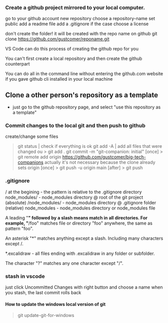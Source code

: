 ### Create a github project mirrored to your local computer.

go to your github account
new repository
choose a repository-name
set public
add a readme file
add a .gitignore if the case
choose a license

don't create the folder! it will be created with the repo name on github
git clone https://github.com/gustcomer/reponame.git


VS Code can do this process of creating the github repo for you

You can't first create a local repository and then create the github counterpart

You can do all in the command line without entering the github.com website if
you gave github cli installed in your local machine

## Clone a other person's repository as a template

- just go to the github repository page, and select "use this repository as a
template"

### Commit changes to the local git and then push to github

create/change some files
> git status | check if everything is ok
> git add -A | add all files that were changed
ou > git add .
> git commit -m "git-companion: initial"
[once] > git remote add origin https://github.com/gustcomer/big-tech-companions
  actually it's not necessary because the clone already sets origin
[once] > git push -u origin main
[after] > git push

### .gitignore

/ at the begining - the pattern is relative to the .gitignore directory
node_modules/ - node_modules directory @ root of the git project (absolute)
/node_modules/ - node_modules directory @ .gitignore folder (relative)
node_modules - node_modules directory or node_modules file

A leading "**" followed by a slash means match in all directories. For example,
"**/foo" matches file or directory "foo" anywhere, the same as pattern "foo".

An asterisk "*" matches anything except a slash. Including many characters
except /.

*.excalidraw - all files ending with .excalidraw in any folder or subfolder.

The character "?" matches any one character except "/".

### stash in vscode

just click Uncommitted Changes with right button and choose a name
when you stash, the last commit rolls back

#### How to update the windows local version of git

> git update-git-for-windows